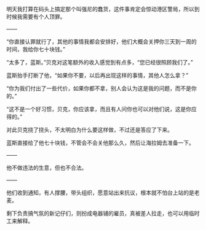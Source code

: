 明天我打算在码头上搞定那个叫强尼的蠢货，这件事肯定会惊动港区警局，所以到时候我需要有个人顶罪。

——

“你直接认罪就行了，其他的事情我都会安排好，他们大概会关押你三天到一周的时间，我给你七十块钱。”

“太多了，蓝斯。”贝克对这笔额外的收入感觉到有点多，“您已经很照顾我们了。”

蓝斯抬手打断了他，“如果你不要，以后再出现这样的事情，其他人怎么拿？”

“你为我们付出了一些代价，如果你都不拿，别人会认为这是我的问题，而不是你的。”

“这不是一个好习惯，贝克，你应该拿，而且有人问你也可以对他们说，这是你应得的。”

对此贝克挠了挠头，不太明白为什么要这样做，不过还是答应了下来。

蓝斯直接给了他七十块钱，不管会不会关他那么久，然后让海拉姆去准备一下。

——

他不做违法的生意，但也不合法。

——

他们收到通知，有人撑腰，带头组织，愿意站出来抗议，根本就不怕台上站的是老麦。

剩下负责搞气氛的新记仔们，则扮成电器铺的雇员，真被差人拉走，也可以用临时工来解释。
